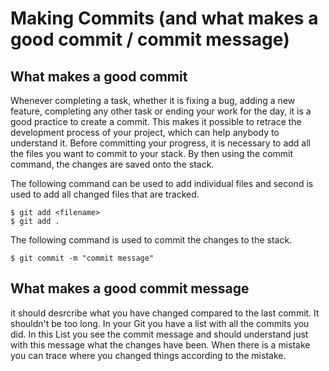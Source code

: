 # Making Commits (and what makes a good commit / commit message)
## What makes a good commit
Whenever completing a task, whether it is fixing a bug, adding a new feature, completing any other task or ending your work for the day, it is a good practice to create a commit. 
This makes it possible to retrace the development process of your project, which can help anybody to understand it. 
Before committing your progress, it is necessary to add all the files you want to commit to your stack. 
By then using the commit command, the changes are saved onto the stack. 

The following command can be used to add individual files and second is used to add all changed files that are tracked. 

    $ git add <filename> 
    $ git add .

The following command is used to commit the changes to the stack. 

    $ git commit -m "commit message"

## What makes a good commit message
it should desrcribe what you have changed compared to the last commit.
It shouldn't be too long.
In your Git you have a list with all the commits you did.
In this List you see the commit message and should understand just with this message what the changes have been.
When there is a mistake you can trace where you changed things according to the mistake.













